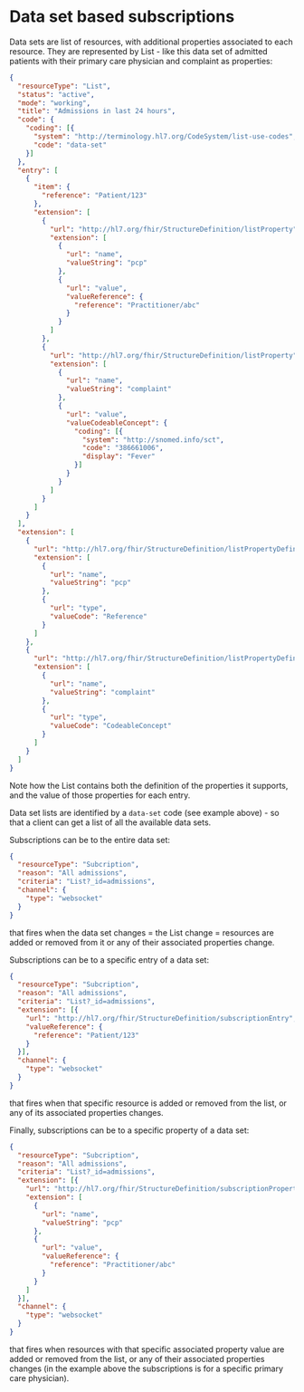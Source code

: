 # Data set based subscriptions
Data sets are list of resources, with additional properties associated to each resource. They are represented by List - 
like this data set of admitted patients with their primary care physician and complaint as properties:
```json
{
  "resourceType": "List",
  "status": "active",
  "mode": "working",
  "title": "Admissions in last 24 hours",
  "code": {
    "coding": [{
      "system": "http://terminology.hl7.org/CodeSystem/list-use-codes",
      "code": "data-set"
    }]
  },
  "entry": [
    {
      "item": {
        "reference": "Patient/123"
      },
      "extension": [
        {
          "url": "http://hl7.org/fhir/StructureDefinition/listProperty",
          "extension": [
            {
              "url": "name",
              "valueString": "pcp"
            },
            {
              "url": "value",
              "valueReference": {
                "reference": "Practitioner/abc"
              }
            }
          ]
        },
        {
          "url": "http://hl7.org/fhir/StructureDefinition/listProperty",
          "extension": [
            {
              "url": "name",
              "valueString": "complaint"
            },
            {
              "url": "value",
              "valueCodeableConcept": {
                "coding": [{
                  "system": "http://snomed.info/sct",
                  "code": "386661006",
                  "display": "Fever"
                }]
              }
            }
          ]
        }
      ]
    }
  ],
  "extension": [
    {
      "url": "http://hl7.org/fhir/StructureDefinition/listPropertyDefinition",
      "extension": [
        {
          "url": "name",
          "valueString": "pcp"
        },
        {
          "url": "type",
          "valueCode": "Reference"
        }
      ]
    },
    {
      "url": "http://hl7.org/fhir/StructureDefinition/listPropertyDefinition",
      "extension": [
        {
          "url": "name",
          "valueString": "complaint"
        },
        {
          "url": "type",
          "valueCode": "CodeableConcept"
        }
      ]
    }
  ]
}
```
Note how the List contains both the definition of the properties it supports, and the value of those properties for each entry. 

Data set lists are identified by a `data-set` code (see example above) - so that a client can get a list of all the available data sets. 

Subscriptions can be to the entire data set:
```json
{
  "resourceType": "Subcription",
  "reason": "All admissions",
  "criteria": "List?_id=admissions",
  "channel": {
    "type": "websocket"
  }
}
```
that fires when the data set changes = the List change = resources are added or removed from it 
or any of their associated properties change.

Subscriptions can be to a specific entry of a data set:
```json
{
  "resourceType": "Subcription",
  "reason": "All admissions",
  "criteria": "List?_id=admissions",
  "extension": [{
    "url": "http://hl7.org/fhir/StructureDefinition/subscriptionEntry",
    "valueReference": {
      "reference": "Patient/123"
    }
  }],
  "channel": {
    "type": "websocket"
  }
}
```
that fires when that specific resource is added or removed from the list, or any of its associated properties changes.

Finally, subscriptions can be to a specific property of a data set:
```json
{
  "resourceType": "Subcription",
  "reason": "All admissions",
  "criteria": "List?_id=admissions",
  "extension": [{
    "url": "http://hl7.org/fhir/StructureDefinition/subscriptionProperty",
    "extension": [
      {
        "url": "name",
        "valueString": "pcp"
      },
      {
        "url": "value",
        "valueReference": {
          "reference": "Practitioner/abc"
        }
      }
    ]
  }],
  "channel": {
    "type": "websocket"
  }
}
```
that fires when resources with that specific associated property value are added or removed from the list, 
or any of their associated properties changes (in the example above the subscriptions is for a specific primary care physician).

